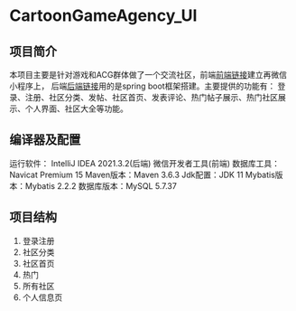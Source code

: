 # CartoonGameAgency_UI
## 项目简介
本项目主要是针对游戏和ACG群体做了一个交流社区，前端[前端链接](https://github.com/RangerHero/CartoonGameAgency_UI)建立再微信小程序上，
后端[后端链接](https://github.com/RangerHero/CartoonGameAgency_Api)用的是spring boot框架搭建。主要提供的功能有：
登录、注册、社区分类、发帖、社区首页、发表评论、热门帖子展示、热门社区展示、个人界面、社区大全等功能。
## 编译器及配置
运行软件： IntelliJ IDEA 2021.3.2(后端) 微信开发者工具(前端)
数据库工具：Navicat  Premium 15
Maven版本：Maven 3.6.3
Jdk配置：JDK 11
Mybatis版本：Mybatis 2.2.2
数据库版本：MySQL 5.7.37
## 项目结构
1. 登录注册
2. 社区分类
3. 社区首页
4. 热门
5. 所有社区
6. 个人信息页
